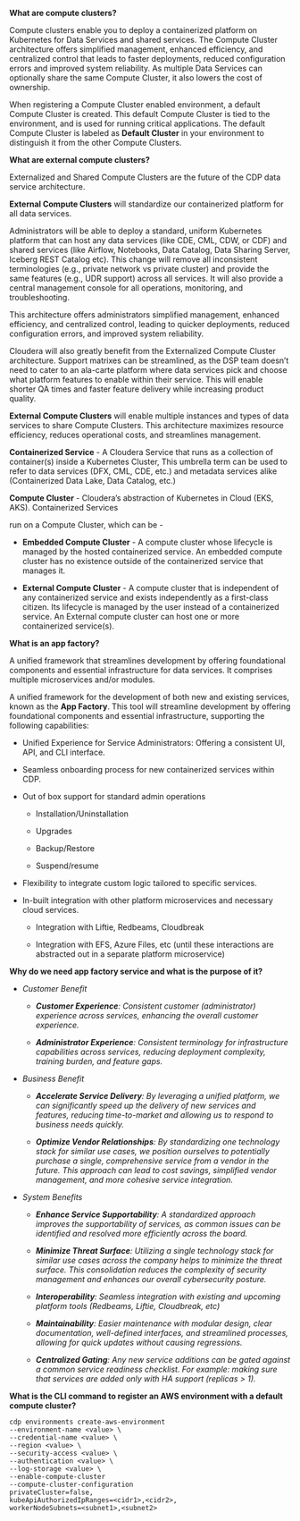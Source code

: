 **What are compute clusters?**

Compute clusters enable you to deploy a containerized platform on Kubernetes for Data Services and shared services. The Compute Cluster architecture offers simplified management, enhanced efficiency, and centralized control that leads to faster deployments, reduced configuration errors and improved system reliability. As multiple Data Services can optionally share the same Compute Cluster, it also lowers the cost of ownership.

When registering a Compute Cluster enabled environment, a default Compute Cluster is created. This default Compute Cluster is tied to the environment, and is used for running critical applications. The default Compute Cluster is labeled as **Default Cluster** in your environment to distinguish it from the other Compute Clusters.


**What are external compute clusters?**

Externalized and Shared Compute Clusters are the future of the CDP data service architecture. 

**External Compute Clusters** will standardize our containerized platform for all data services. 

Administrators will be able to deploy a standard, uniform Kubernetes platform that can host any data services (like CDE, CML, CDW, or CDF) and shared services (like Airflow, Notebooks, Data Catalog, Data Sharing Server, Iceberg REST Catalog etc). This change will remove all inconsistent terminologies (e.g., private network vs private cluster) and provide the same features (e.g., UDR support) across all services. It will also provide a central management console for all operations, monitoring, and troubleshooting. 

This architecture offers administrators simplified management, enhanced efficiency, and centralized control, leading to quicker deployments, reduced configuration errors, and improved system reliability. 

Cloudera will also greatly benefit from the Externalized Compute Cluster architecture. Support matrixes can be streamlined, as the DSP team doesn’t need to cater to an ala-carte platform where data services pick and choose what platform features to enable within their service. This will enable shorter QA times and faster feature delivery while increasing product quality. 

**External Compute Clusters** will enable multiple instances and types of data services to share Compute Clusters. This architecture maximizes resource efficiency, reduces operational costs, and streamlines management.



**Containerized Service** - A Cloudera Service that runs as a collection of container(s) inside a Kubernetes Cluster, This umbrella term can be used to refer to data services (DFX, CML, CDE, etc.) and metadata services alike (Containerized Data Lake, Data Catalog, etc.)

**Compute Cluster** - Cloudera’s abstraction of Kubernetes in Cloud (EKS, AKS). Containerized Services

run on a Compute Cluster, which can be - 

- **Embedded Compute Cluster** - A compute cluster whose lifecycle is managed by the hosted containerized service. An embedded compute cluster has no existence outside of the containerized service that manages it.

* **External Compute Cluster** - A compute cluster that is independent of any containerized service and exists independently as a first-class citizen. Its lifecycle is managed by the user instead of a containerized service. An External compute cluster can host one or more containerized service(s).



**What is an app factory?**

A unified framework that streamlines development by offering foundational components and essential infrastructure for data services. It comprises multiple microservices and/or modules.

A unified framework for the development of both new and existing services, known as the **App Factory**. This tool will streamline development by offering foundational components and essential infrastructure, supporting the following capabilities:

- Unified Experience for Service Administrators: Offering a consistent UI, API, and CLI interface.

- Seamless onboarding process for new containerized services within CDP. 

- Out of box support for standard admin operations

  - Installation/Uninstallation

  - Upgrades

  - Backup/Restore

  - Suspend/resume

- Flexibility to integrate custom logic tailored to specific services.

- In-built integration with other platform microservices and necessary cloud services. 

  - Integration with Liftie, Redbeams, Cloudbreak 

  - Integration with EFS, Azure Files, etc (until these interactions are abstracted out in a separate platform microservice)

**Why do we need app factory service and what is the purpose of it?**

- _Customer Benefit_

  - **_Customer Experience_**_: Consistent customer (administrator) experience across services, enhancing the overall customer experience._

  - **_Administrator Experience_**_: Consistent terminology for infrastructure capabilities across services, reducing deployment complexity, training burden, and feature gaps._

- _Business Benefit_

  - **_Accelerate Service Delivery_**_: By leveraging a unified platform, we can significantly speed up the delivery of new services and features, reducing time-to-market and allowing us to respond to business needs quickly._

  - **_Optimize Vendor Relationships_**_: By standardizing one technology stack for similar use cases, we position ourselves to potentially purchase a single, comprehensive service from a vendor in the future. This approach can lead to cost savings, simplified vendor management, and more cohesive service integration._

- _System Benefits_

  - **_Enhance Service Supportability_**_: A standardized approach improves the supportability of services, as common issues can be identified and resolved more efficiently across the board._

  - **_Minimize Threat Surface_**_: Utilizing a single technology stack for similar use cases across the company helps to minimize the threat surface. This consolidation reduces the complexity of security management and enhances our overall cybersecurity posture._

  - **_Interoperability_**_: Seamless integration with existing and upcoming platform tools (Redbeams, Liftie, Cloudbreak, etc)_

  - **_Maintainability_**_: Easier maintenance with modular design, clear documentation, well-defined interfaces, and streamlined processes, allowing for quick updates without causing regressions._ 

  - **_Centralized Gating_**_: Any new service additions can be gated against a common service readiness checklist. For example: making sure that services are added only with HA support (replicas > 1)._ 

**What is the CLI command to register an AWS environment with a default compute cluster?**


```
cdp environments create-aws-environment 
--environment-name <value> \
--credential-name <value> \
--region <value> \
--security-access <value> \
--authentication <value> \
--log-storage <value> \
--enable-compute-cluster
--compute-cluster-configuration
privateCluster=false, 
kubeApiAuthorizedIpRanges=<cidr1>,<cidr2>,
workerNodeSubnets=<subnet1>,<subnet2>
```
